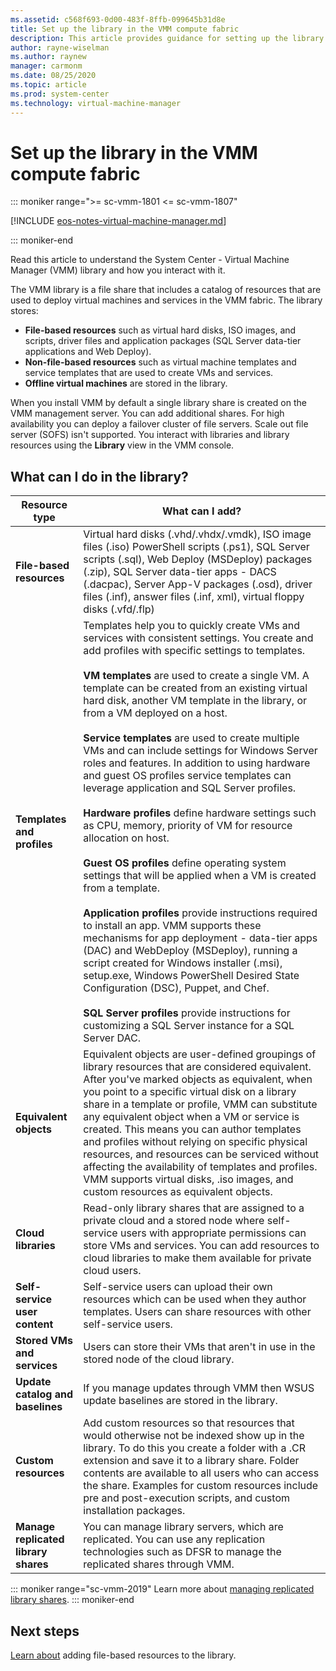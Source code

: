 ```yaml
---
ms.assetid: c568f693-0d00-483f-8ffb-099645b31d8e
title: Set up the library in the VMM compute fabric
description: This article provides guidance for setting up the library in the VMM compute fabric
author: rayne-wiselman
ms.author: raynew
manager: carmonm
ms.date: 08/25/2020
ms.topic: article
ms.prod: system-center
ms.technology: virtual-machine-manager
---
```


# Set up the library in the VMM compute fabric

::: moniker range=">= sc-vmm-1801 <= sc-vmm-1807"

[!INCLUDE [eos-notes-virtual-machine-manager.md](../includes/eos-notes-virtual-machine-manager.md)]

::: moniker-end


Read this article to understand the System Center - Virtual Machine Manager (VMM) library and how you interact with it.


The VMM library is a file share that includes a catalog of resources that are used to deploy virtual machines and services in the VMM fabric. The library stores:

- **File-based resources** such as virtual hard disks, ISO images, and scripts, driver files and application packages (SQL Server data-tier applications and Web Deploy).
- **Non-file-based resources** such as virtual machine templates and service templates that are used to create VMs and services.
- **Offline virtual machines** are stored in the library.

When you install VMM by default a single library share is created on the VMM management server. You can add additional shares.  For high availability you can deploy a failover cluster of file servers. Scale out file server (SOFS) isn't supported. You interact with libraries and library resources using the **Library** view in the VMM console.

## What can I do in the library?

Resource type | What can I add?
--- | ---
**File-based resources** | Virtual hard disks (.vhd/.vhdx/.vmdk), ISO image files (.iso) PowerShell scripts (.ps1), SQL Server scripts (.sql), Web Deploy (MSDeploy) packages (.zip), SQL Server data-tier apps - DACS (.dacpac), Server App-V packages (.osd), driver files (.inf), answer files (.inf, xml), virtual floppy disks (.vfd/.flp)
**Templates and profiles** | Templates help you to quickly create VMs and services with consistent settings. You create and add profiles with specific settings to templates.<br/><br/>**VM templates** are used to create a single VM. A template can be created from an existing virtual hard disk, another VM template in the library, or from a VM deployed on a host.<br/><br/> **Service templates** are used to create multiple VMs and can include settings for Windows Server roles and features. In addition to using hardware and guest OS profiles service templates can leverage application and SQL Server profiles.<br/><br/> **Hardware profiles** define hardware settings such as CPU, memory, priority of VM for resource allocation on host.<br/><br/> **Guest OS profiles** define operating system settings that will be applied when a VM is created from a template. <br/><br/> **Application profiles** provide instructions required to install an app. VMM supports these mechanisms for app deployment - data-tier apps (DAC) and WebDeploy (MSDeploy), running a script created for Windows installer (.msi), setup.exe, Windows PowerShell Desired State Configuration (DSC), Puppet, and Chef.<br/><br/> **SQL Server profiles** provide instructions for customizing a SQL Server instance for a SQL Server DAC.
**Equivalent objects** | Equivalent objects are user-defined groupings of library resources that are considered equivalent. After you've marked objects as equivalent, when you point to a specific virtual disk on a library share in a template or profile, VMM can substitute any equivalent object when a VM or service is created. This means you can author templates and profiles without relying on specific physical resources, and resources can be serviced without affecting the availability of templates and profiles. VMM supports virtual disks, .iso images, and custom resources as equivalent objects.
**Cloud libraries** | Read-only library shares that are assigned to a private cloud and a stored node where self-service users with appropriate permissions can store VMs and services. You can add resources to cloud libraries to make them available for private cloud users.
**Self-service user content** | Self-service users can upload their own resources which can be used when they author templates. Users can share resources with other self-service users.
**Stored VMs and services** | Users can store their VMs that aren't in use in the stored node of the cloud library.
**Update catalog and baselines** | If you manage updates through VMM then WSUS update baselines are stored in the library.
**Custom resources** | Add custom resources so that resources that would otherwise not be indexed show up in the library. To do this you create a folder with a .CR extension and save it to a library share. Folder contents are available to all users who can access the share. Examples for custom resources include pre and post-execution scripts, and custom installation packages.
**Manage replicated library shares** | You can manage library servers, which are replicated. You can use any replication technologies such as DFSR to manage the replicated shares through VMM.

::: moniker range="sc-vmm-2019"
Learn more about [managing replicated library shares](library-resources.md#manage-replicated-library-shares).
::: moniker-end

## Next steps
[Learn about](library-files.md) adding file-based resources to the library.
